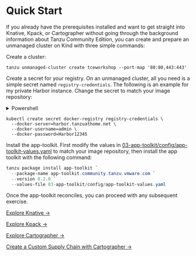 # Quick Start

If you already have the prerequisites installed and want to get straight into Knative, Kpack, or Cartographer without
going through the background information about Tanzu Community Edition, you can create and prepare an unmanaged cluster
on Kind with three simple commands:

Create a cluster:

```shell
tanzu unmanaged-cluster create tceworkshop --port-map '80:80,443:443'
```

Create a secret for your registry. On an unmanaged cluster, all you need is a simple secret named `registry-credentials`.
The following is an example for my private Harbor instance. Change the secret to match your image repository:

<details><summary>Powershell</summary>
<p>
```powershell
kubectl create secret docker-registry registry-credentials `
  --docker-server=harbor.tanzuathome.net `
  --docker-username=admin `
  --docker-password=Harbor12345
```
</p>
</details>

```shell
kubectl create secret docker-registry registry-credentials \
  --docker-server=harbor.tanzuathome.net \
  --docker-username=admin \
  --docker-password=Harbor12345
```

Install the app-toolkit. First modify the values in
[03-app-toolkit/config/app-toolkit-values.yaml](03-app-toolkit/config/app-toolkit-values.yaml) to match your image
repository, then install the app toolkit with the following command:

```powershell
tanzu package install app-toolkit `
  --package-name app-toolkit.community.tanzu.vmware.com `
  --version 0.2.0 `
  --values-file 03-app-toolkit/config/app-toolkit-values.yaml
```

Once the app-toolkit reconciles, you can proceed with any subsequent exercise.

[Explore Knative -&gt;](04-knative/README.md)

[Explore Kpack -&gt;](05-kpack/README.md)

[Explore Cartographer -&gt;](06-cartographer/README.md)

[Create a Custom Supply Chain with Cartographer -&gt;](07-CustomSupplyChain/README.md)
